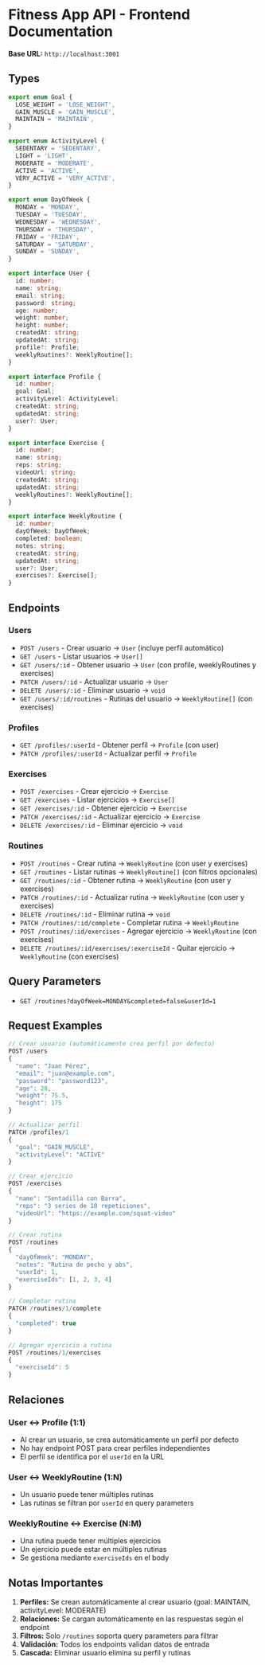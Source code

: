 # Fitness App API - Frontend Documentation

**Base URL:** `http://localhost:3001`

## Types

```typescript
export enum Goal {
  LOSE_WEIGHT = 'LOSE_WEIGHT',
  GAIN_MUSCLE = 'GAIN_MUSCLE',
  MAINTAIN = 'MAINTAIN',
}

export enum ActivityLevel {
  SEDENTARY = 'SEDENTARY',
  LIGHT = 'LIGHT',
  MODERATE = 'MODERATE',
  ACTIVE = 'ACTIVE',
  VERY_ACTIVE = 'VERY_ACTIVE',
}

export enum DayOfWeek {
  MONDAY = 'MONDAY',
  TUESDAY = 'TUESDAY',
  WEDNESDAY = 'WEDNESDAY',
  THURSDAY = 'THURSDAY',
  FRIDAY = 'FRIDAY',
  SATURDAY = 'SATURDAY',
  SUNDAY = 'SUNDAY',
}

export interface User {
  id: number;
  name: string;
  email: string;
  password: string;
  age: number;
  weight: number;
  height: number;
  createdAt: string;
  updatedAt: string;
  profile?: Profile;
  weeklyRoutines?: WeeklyRoutine[];
}

export interface Profile {
  id: number;
  goal: Goal;
  activityLevel: ActivityLevel;
  createdAt: string;
  updatedAt: string;
  user?: User;
}

export interface Exercise {
  id: number;
  name: string;
  reps: string;
  videoUrl: string;
  createdAt: string;
  updatedAt: string;
  weeklyRoutines?: WeeklyRoutine[];
}

export interface WeeklyRoutine {
  id: number;
  dayOfWeek: DayOfWeek;
  completed: boolean;
  notes: string;
  createdAt: string;
  updatedAt: string;
  user?: User;
  exercises?: Exercise[];
}
```

## Endpoints

### Users
- `POST /users` - Crear usuario → `User` (incluye perfil automático)
- `GET /users` - Listar usuarios → `User[]`
- `GET /users/:id` - Obtener usuario → `User` (con profile, weeklyRoutines y exercises)
- `PATCH /users/:id` - Actualizar usuario → `User`
- `DELETE /users/:id` - Eliminar usuario → `void`
- `GET /users/:id/routines` - Rutinas del usuario → `WeeklyRoutine[]` (con exercises)

### Profiles
- `GET /profiles/:userId` - Obtener perfil → `Profile` (con user)
- `PATCH /profiles/:userId` - Actualizar perfil → `Profile`

### Exercises
- `POST /exercises` - Crear ejercicio → `Exercise`
- `GET /exercises` - Listar ejercicios → `Exercise[]`
- `GET /exercises/:id` - Obtener ejercicio → `Exercise`
- `PATCH /exercises/:id` - Actualizar ejercicio → `Exercise`
- `DELETE /exercises/:id` - Eliminar ejercicio → `void`

### Routines
- `POST /routines` - Crear rutina → `WeeklyRoutine` (con user y exercises)
- `GET /routines` - Listar rutinas → `WeeklyRoutine[]` (con filtros opcionales)
- `GET /routines/:id` - Obtener rutina → `WeeklyRoutine` (con user y exercises)
- `PATCH /routines/:id` - Actualizar rutina → `WeeklyRoutine` (con user y exercises)
- `DELETE /routines/:id` - Eliminar rutina → `void`
- `PATCH /routines/:id/complete` - Completar rutina → `WeeklyRoutine`
- `POST /routines/:id/exercises` - Agregar ejercicio → `WeeklyRoutine` (con exercises)
- `DELETE /routines/:id/exercises/:exerciseId` - Quitar ejercicio → `WeeklyRoutine` (con exercises)

## Query Parameters
- `GET /routines?dayOfWeek=MONDAY&completed=false&userId=1`

## Request Examples

```typescript
// Crear usuario (automáticamente crea perfil por defecto)
POST /users
{
  "name": "Juan Pérez",
  "email": "juan@example.com", 
  "password": "password123",
  "age": 28,
  "weight": 75.5,
  "height": 175
}

// Actualizar perfil
PATCH /profiles/1
{
  "goal": "GAIN_MUSCLE",
  "activityLevel": "ACTIVE"
}

// Crear ejercicio
POST /exercises
{
  "name": "Sentadilla con Barra",
  "reps": "3 series de 10 repeticiones",
  "videoUrl": "https://example.com/squat-video"
}

// Crear rutina
POST /routines
{
  "dayOfWeek": "MONDAY",
  "notes": "Rutina de pecho y abs",
  "userId": 1,
  "exerciseIds": [1, 2, 3, 4]
}

// Completar rutina
PATCH /routines/1/complete
{
  "completed": true
}

// Agregar ejercicio a rutina
POST /routines/1/exercises
{
  "exerciseId": 5
}
```

## Relaciones

### User ↔ Profile (1:1)
- Al crear un usuario, se crea automáticamente un perfil por defecto
- No hay endpoint POST para crear perfiles independientes
- El perfil se identifica por el `userId` en la URL

### User ↔ WeeklyRoutine (1:N)
- Un usuario puede tener múltiples rutinas
- Las rutinas se filtran por `userId` en query parameters

### WeeklyRoutine ↔ Exercise (N:M)
- Una rutina puede tener múltiples ejercicios
- Un ejercicio puede estar en múltiples rutinas
- Se gestiona mediante `exerciseIds` en el body

## Notas Importantes

1. **Perfiles:** Se crean automáticamente al crear usuario (goal: MAINTAIN, activityLevel: MODERATE)
2. **Relaciones:** Se cargan automáticamente en las respuestas según el endpoint
3. **Filtros:** Solo `/routines` soporta query parameters para filtrar
4. **Validación:** Todos los endpoints validan datos de entrada
5. **Cascada:** Eliminar usuario elimina su perfil y rutinas

